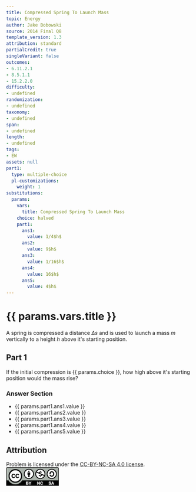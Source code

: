 ```yaml
---
title: Compressed Spring To Launch Mass
topic: Energy
author: Jake Bobowski
source: 2014 Final Q8
template_version: 1.3
attribution: standard
partialCredit: true
singleVariant: false
outcomes:
- 6.11.2.1
- 8.5.1.1
- 15.2.2.0
difficulty:
- undefined
randomization:
- undefined
taxonomy:
- undefined
span:
- undefined
length:
- undefined
tags:
- EW
assets: null
part1:
  type: multiple-choice
  pl-customizations:
    weight: 1
substitutions:
  params:
    vars:
      title: Compressed Spring To Launch Mass
    choice: halved
    part1:
      ans1:
        value: 1/4$h$
      ans2:
        value: 9$h$
      ans3:
        value: 1/16$h$
      ans4:
        value: 16$h$
      ans5:
        value: 4$h$
---
```

# {{ params.vars.title }}
A spring is compressed a distance $\Delta$$s$ and is used to launch a mass $m$ vertically to a height $h$ above it's starting position.

## Part 1

If the initial compression is {{ params.choice }}, how high above it's starting position would the mass rise?

### Answer Section

- {{ params.part1.ans1.value }}
- {{ params.part1.ans2.value }}
- {{ params.part1.ans3.value }}
- {{ params.part1.ans4.value }}
- {{ params.part1.ans5.value }}

## Attribution

Problem is licensed under the [CC-BY-NC-SA 4.0 license](https://creativecommons.org/licenses/by-nc-sa/4.0/).<br> ![The Creative Commons 4.0 license requiring attribution-BY, non-commercial-NC, and share-alike-SA license.](https://raw.githubusercontent.com/firasm/bits/master/by-nc-sa.png)